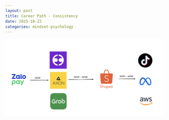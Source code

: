 ```yaml
---
layout: post
title: Career Path - Consistency
date: 2025-10-22
categories: mindset-psychology
---
```


![](/images/Career-Path/long-term-consistency.png)
